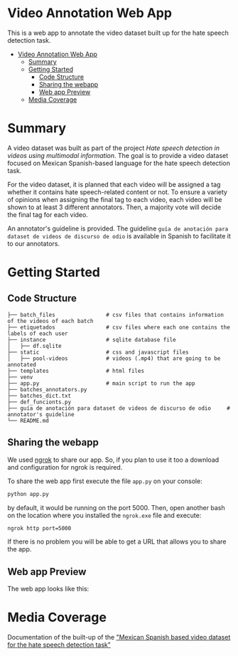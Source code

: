 # Video Annotation Web App 
This is a web app to annotate the video dataset built up for the hate speech detection task. 

- [Video Annotation Web App](#video-annotation-web-app)
  - [Summary](#summary)
  - [Getting Started](#getting-started)
      - [Code Structure](#code-structure)
      - [Sharing the webapp](#sharing-the-webapp)
      - [Web app Preview](#web-app-preview)
  - [Media Coverage](#media-coverage)

# Summary
A video dataset was built as part of the project _Hate speech detection in videos using multimodal information_. The goal is to provide a video dataset focused on Mexican Spanish-based language for the hate speech detection task. 

For the video dataset, it is planned that each video will be assigned a tag whether it contains hate speech-related content or not. To ensure a variety of opinions when assigning the final tag to each video, each video will be shown to at least 3 different annotators. Then, a majority vote will decide the final tag for each video.

An annotator's guideline is provided. The guideline `guía de anotación para dataset de videos de discurso de odio` is available in Spanish to facilitate it to our annotators. 

# Getting Started
## Code Structure
```
├── batch_files                # csv files that contains information of the videos of each batch
├── etiquetados                # csv files where each one contains the labels of each user
├── instance                   # sqlite database file 
│   ├── df.sqlite
├── static                     # css and javascript files
│   ├── pool-videos            # videos (.mp4) that are going to be annotated
├── templates                  # html files
├── venv
├── app.py                     # main script to run the app
├── batches_annotators.py
├── batches_dict.txt
├── def_funcionts.py
├── guía de anotación para dataset de videos de discurso de odio     # annotator's guideline
└── README.md
```
## Sharing the webapp
We used [ngrok](https://ngrok.com/) to share our app. So, if you plan to use it too a download and configuration for ngrok is required. 

To share the web app first execute the file `app.py` on your console:
```bash
python app.py
```
by default, it would be running on the port 5000. 
Then, open another bash on the location where you installed the `ngrok.exe` file and execute:
```bash
ngrok http port=5000
```
If there is no problem you will be able to get a URL that allows you to share the app.

## Web app Preview
The web app looks like this:

# Media Coverage
Documentation of the built-up of the ["Mexican Spanish based video dataset for the hate speech detection task"](https://github.com/iltocl/dcc-hsdvmi-video-dataset/blob/main/README.md)
